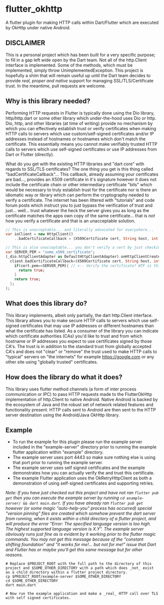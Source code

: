 # flutter_okhttp

A flutter plugin for making HTTP calls within Dart/Flutter which are executed by OkHttp under native Android.

## DISCLAIMER
This is a personal project which has been built for a very specific purpose; to fill in a gap left wide open by the Dart team. Not all of the http.Client interface is implemented. Some of the methods, which must be implemented, simply throw UnimplementedException. This project is hopefully a shim that will remain useful up until the Dart team decides to provide _real, proper and native_ support for managing SSL/TLS/Certificate trust. In the meantime, pull requests are welcome.

## Why is this library needed?
Performing HTTP requests in Flutter is typically done using the Dio library, http/http.dart or some other library which under-the-hood uses Dio or http. Dio, http, and other libraries (at time of writing) provide no mechanism by which you can effectively establish trust or verify certificates when making HTTP calls to servers which use custom/self-signed certificates and/or IP addresses instead of hostnames or hostnames which don't match the certificate. This essentially means you cannot make verifiably trusted HTTP calls to servers which use self-signed certificates or use IP addresses from Dart or Flutter (directly).

What do you get with the existing HTTP libraries and "dart core" with regards to SSL/TLS certificates? The one thing you get is this thing called "badCertificateCallback"... This callback, already assuming your certificates are bad..., provides an X509 certificate in it's signature however it does not include the certificate chain or other intermediary certificate "bits" which would be necessary to truly establish trust for the certificate nor is there an idiomatic way or library which can perform the cryptography needed to verify a certificate. The internet has been littered with "tutorials" and code forum posts which instruct you to just bypass the verification of trust and just... well... trust whatever the heck the server gives you as long as the certificate matches the apps own copy of the same certificate... that is _not_ how you verify a certificate and that is an unacceptable solution.

```dart
// This is unacceptable... and literally advocated for everywhere...
var ioClient = new HttpClient()
    ..badCertificateCallback = (X509Certificate cert, String host, int port) => true; // <-- WTF?

// This is also unacceptable... you don't verify a cert by just checking it against your own copy of the same cert...
var SERVER_PEM = "some_x509_certificate";
(_dio.httpClientAdapter as DefaultHttpClientAdapter).onHttpClientCreate  = (client) {
  client.badCertificateCallback=(X509Certificate cert, String host, int port){
    if(cert.pem==SERVER_PEM){ // <-- Verify the certificate? WTF is this?
      return true;
    }
    return true;
  };
};
```

## What does this library do?
This library implements, albeit only partially, the dart http.Client interface. This library allows you to make secure HTTP calls to servers which use self-signed certificates that may use IP addresses or different hostnames than what the certificate has listed. As a consumer of the library you can indicate which certificate authorities (CAs) you'd like to trust and from which hostname or IP addresses you expect to use certificates signed by those CA's. The trust is in addition to the standard trust from globally accepted CA's and does not "clear" or "remove" the trust used to make HTTP calls to "typical" servers on "the internets" for example https://google.com or any other site using "globally trusted" certificates.

## How does the library do what it does?
This library uses flutter method channels (a form of inter process communication or IPC) to pass HTTP requests made to the FlutterOkHttp implementation of http.Client to native Android. Native Android is backed by the ecosystem of Java and the robust set of network related features and functionality present. HTTP calls sent to Android are then sent to the HTTP server destination using the Android/Java OkHttp library.


## Example
* To run the example for this plugin please run the example server included in the "example-server" directory prior to running the example flutter application within "example" directory.
* The example server uses port 4443 so make sure nothing else is using that port prior to running the example server. 
* The example server uses self signed certificates and the example demonstrates how you can actually verify the and trust this certificate.
* The example Flutter application uses the OkRetryHttpClient as both a demonstration of using self-signed certificates and supporting retries.

_Note: If you have just checked out this project and have not ran `flutter pub get` then you can execute the example server by running `cd example-server/ && dart main.dart`. If you have already ran `flutter pub get` however (or some magic "auto-help-you" process has occurred) special "version pinning" files are created which somehow prevent the dart server from running, when it exists within a child directory of a flutter project, and will produce the error "Error: The specified language version is too high. The highest supported language version is X.Y". The example server obviously runs just fine as is evident by it working prior to the flutter magic commands. You may not get this message because of the "constant shifting foundation" and "it works for me!... but not for me!" issue that Dart and Flutter has or maybe you'll get this same message but for other reasons._ 


```
# Replace $PROJECT_ROOT with the full path to the directory of this project and $SOME_OTHER_DIRECTORY with a path which does _not_ exist as a child directory within a flutter project directory. 
cp $PROJECT_ROOT/example-server $SOME_OTHER_DIRECTORY
cd $SOME_OTHER_DIRECTORY
dart main.dart

# Now run the example application and make a _real_ HTTP call over TLS with self signed certificates.
```
